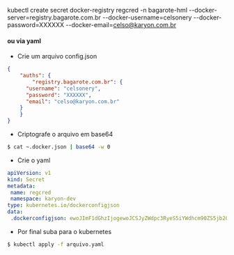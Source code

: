  kubectl create secret docker-registry regcred -n bagarote-hml --docker-server=registry.bagarote.com.br --docker-username=celsonery --docker-password=XXXXXX --docker-email=celso@karyon.com.br

#### ou via yaml

- Crie um arquivo config.json
```json
{
	"auths": {
		"registry.bagarote.com.br": {
      "username": "celsonery",
      "password": "XXXXXX",
      "email": "celso@karyon.com.br"
    }
	}
}
```

- Criptografe o arquivo em base64
```sh
$ cat ~.docker.json | base64 -w 0
```

- Crie o yaml

 ```yaml
apiVersion: v1
kind: Secret
metadata:
  name: regcred
  namespace: karyon-dev
type: kubernetes.io/dockerconfigjson
data:
  .dockerconfigjson: ewoJImF1dGhzIjogewoJCSJyZWdpc3RyeS5iYWdhcm90ZS5jb20uYnIiOiB7CiAgICAgICJ1c2VybmFtZSI6ICJjZWxzb25lcnkiLAogICAgICAicGFzc3dvcmQiOiAiWFhYWFhYIiwKICAgICAgImVtYWlsIjogImNlbHNvQGthcnlvbi5jb20uYnIiCiAgICB9Cgl9Cn0K
 ```

 - Por final suba para o kubernetes
 ```sh
 $ kubectl apply -f arquivo.yaml
 ```
 